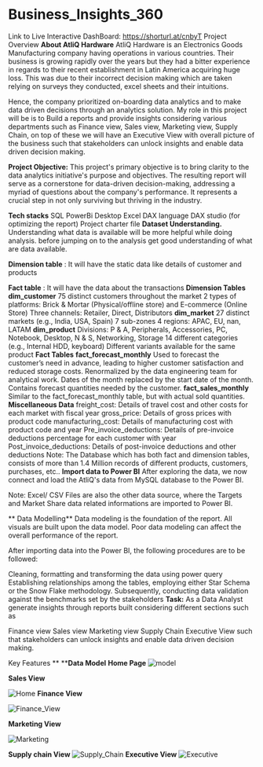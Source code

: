 # Business_Insights_360
Link to Live Interactive DashBoard: https://shorturl.at/cnbyT
Project Overview
**About AtliQ Hardware**
AtliQ Hardware is an Electronics Goods Manufacturing company having operations in various countries. Their business is growing rapidly over the years but they had a bitter experience in regards to their recent establishment in Latin America acquiring huge loss. This was due to their incorrect decision making which are taken relying on surveys they conducted, excel sheets and their intuitions.

Hence, the company prioritized on-boarding data analytics and to make data driven decisions through an analytics solution. My role in this project will be is to Build a reports and provide insights considering various departments such as Finance view, Sales view, Marketing view, Supply Chain, on top of these we will have an Executive View with overall picture of the business such that stakeholders can unlock insights and enable data driven decision making.

**Project Objective:** This project's primary objective is to bring clarity to the data analytics initiative's purpose and objectives. The resulting report will serve as a cornerstone for data-driven decision-making, addressing a myriad of questions about the company's performance. It represents a crucial step in not only surviving but thriving in the industry.

**Tech stacks**
SQL
PowerBi Desktop
Excel
DAX language
DAX studio (for optimizing the report)
Project charter file
**Dataset Understanding.**
Understanding what data is available will be more helpful while doing analysis. before jumping on to the analysis get good understanding of what are data available.

**Dimension table** : It will have the static data like details of customer and products

**Fact table** : It will have the data about the transactions
**Dimension Tables**
**dim_customer**
75 distinct customers throughout the market
2 types of platforms: Brick & Mortar (Physical/offline store) and E-commerce (Online Store)
Three channels: Retailer, Direct, Distributors
**dim_market**
27 distinct markets (e.g., India, USA, Spain)
7 sub-zones
4 regions: APAC, EU, nan, LATAM
**dim_product**
Divisions: P & A, Peripherals, Accessories, PC, Notebook, Desktop, N & S, Networking, Storage
14 different categories (e.g., Internal HDD, keyboard)
Different variants available for the same product
**Fact Tables**
**fact_forecast_monthly**
Used to forecast the customer’s need in advance, leading to higher customer satisfaction and reduced storage costs.
Renormalized by the data engineering team for analytical work.
Dates of the month replaced by the start date of the month.
Contains forecast quantities needed by the customer.
**fact_sales_monthly**
Similar to the fact_forecast_monthly table, but with actual sold quantities.
**Miscellaneous Data**
freight_cost: Details of travel cost and other costs for each market with fiscal year
gross_price: Details of gross prices with product code
manufacturing_cost: Details of manufacturing cost with product code and year
Pre_invoice_deductions: Details of pre-invoice deductions percentage for each customer with year
Post_invoice_deductions: Details of post-invoice deductions and other deductions
Note: The Database which has both fact and dimension tables, consists of more than 1.4 Million records of different products, customers, purchases, etc..
 **Import data to Power BI**
After exploring the data, we now connect and load the AtliQ's data from MySQL database to the Power BI.

Note: Excel/ CSV Files are also the other data source, where the Targets and Market Share data related informations are imported to Power BI.

** Data Modelling**
Data modeling is the foundation of the report. All visuals are built upon the data model. Poor data modeling can affect the overall performance of the report.

After importing data into the Power BI, the following procedures are to be followed:

Cleaning, formatting and transforming the data using power query
Establishing relationships among the tables, employing either Star Schema or the Snow Flake methodology.
Subsequently, conducting data validation against the benchmarks set by the stakeholders
**Task:**
As a Data Analyst generate insights through reports built considering different sections such as

Finance view
Sales view
Marketing view
Supply Chain
Executive View
such that stakeholders can unlock insights and enable data driven decision making.

Key Features
**
****Data Model**
**Home Page**
![model](https://github.com/Sravanthi-Duddeti/Business_Insights_360/assets/128029018/5a14ee6a-6009-4d4f-8021-a415f6c11efd)

**Sales View**

![Home](https://github.com/Sravanthi-Duddeti/Business_Insights_360/assets/128029018/e5afcf6a-65c8-4c84-ba91-f38a310071fa)
**Finance View**

![Finance_View](https://github.com/Sravanthi-Duddeti/Business_Insights_360/assets/128029018/065ceafb-5fd8-42ff-9895-bb077cb1641c)

**Marketing View**

![Marketing](https://github.com/Sravanthi-Duddeti/Business_Insights_360/assets/128029018/90c8083a-4183-485b-9baf-c63ee3c9c563)

**Supply chain View**
![Supply_Chain](https://github.com/Sravanthi-Duddeti/Business_Insights_360/assets/128029018/89441cd7-32cd-48a2-97ff-8be59a334ae7)
**Executive View**
![Executive](https://github.com/Sravanthi-Duddeti/Business_Insights_360/assets/128029018/ac2d9399-3af8-46fd-b661-fd2fbf5d4751)


